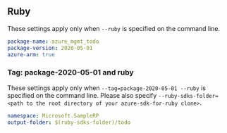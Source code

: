 ## Ruby

These settings apply only when `--ruby` is specified on the command line.

```yaml
package-name: azure_mgmt_todo
package-version: 2020-05-01
azure-arm: true
```

### Tag: package-2020-05-01 and ruby

These settings apply only when `--tag=package-2020-05-01 --ruby` is specified on the command line.
Please also specify `--ruby-sdks-folder=<path to the root directory of your azure-sdk-for-ruby clone>`.

```yaml $(tag) == 'package-2020-05-01' && $(ruby)
namespace: Microsoft.SampleRP
output-folder: $(ruby-sdks-folder)/todo
```
